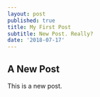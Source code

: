 ```yaml
---
layout: post
published: true
title: My First Post
subtitle: New Post. Really?
date: '2018-07-17'
---
```

## A New Post

This is  a new post.
